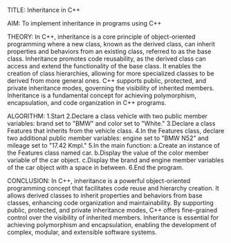 TITLE: Inheritance in C++

AIM: To implement inheritance in programs using C++

THEORY: In C++, inheritance is a core principle of object-oriented programming where a new class, known as the derived class, can inherit properties and behaviors from an existing class, 
referred to as the base class. Inheritance promotes code reusability, as the derived class can access and extend the functionality of the base class. 
It enables the creation of class hierarchies, allowing for more specialized classes to be derived from more general ones. 
C++ supports public, protected, and private inheritance modes, governing the visibility of inherited members. Inheritance is a fundamental concept for achieving polymorphism, 
encapsulation, and code organization in C++ programs.

ALGORITHM: 1.Start
2.Declare a class vehicle with two public member variables: brand set to "BMW" and color set to "White."
3.Declare a class Features that inherits from the vehicle class.
4.In the Features class, declare two additional public member variables: engine set to "BMW N52" and mileage set to "17.42 Kmpl."
5.In the main function:
      a.Create an instance of the Features class named car.
      b.Display the value of the color member variable of the car object.
      c.Display the brand and engine member variables of the car object with a space in between.
6.End the program.

CONCLUSION: In C++, inheritance is a powerful object-oriented programming concept that facilitates code reuse and hierarchy creation.
It allows derived classes to inherit properties and behaviors from base classes, enhancing code organization and maintainability. 
By supporting public, protected, and private inheritance modes, C++ offers fine-grained control over the visibility of inherited members.
Inheritance is essential for achieving polymorphism and encapsulation, enabling the development of complex, modular, and extensible software systems.

